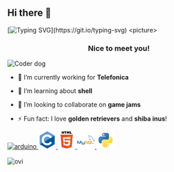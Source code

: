 ## Hi there 👋
[![Typing SVG](https://readme-typing-svg.demolab.com/?lines=Welcome+to+Iris'+profile!;Enjoy!)](https://git.io/typing-svg)
<picture>
<h3 align="center">Nice to meet you!</h3>
 <source media="(prefers-color-scheme: dark)" srcset="https://media.tenor.com/gCH9wW1z6gQAAAAM/busy-work.gif">
 <source media="(prefers-color-scheme: light)" srcset="https://media.tenor.com/gCH9wW1z6gQAAAAM/busy-work.gif">
 <img alt="Coder dog" src="https://media.tenor.com/gCH9wW1z6gQAAAAM/busy-work.gif">
</picture>

- 🔭 I’m currently working for **Telefonica**
  
- 🌱 I’m learning about **shell**
  
- 👯 I’m looking to collaborate on **game jams**

- ⚡ Fun fact: I love **golden retrievers** and **shiba inus**!

<p align="left"> <a href="https://www.arduino.cc/" target="_blank" rel="noreferrer"> <img src="https://cdn.worldvectorlogo.com/logos/arduino-1.svg" alt="arduino" width="40" height="40"/> </a> <a href="https://www.cprogramming.com/" target="_blank" rel="noreferrer"> <img src="https://raw.githubusercontent.com/devicons/devicon/master/icons/c/c-original.svg" alt="c" width="40" height="40"/> </a> <a href="https://www.w3.org/html/" target="_blank" rel="noreferrer"> <img src="https://raw.githubusercontent.com/devicons/devicon/master/icons/html5/html5-original-wordmark.svg" alt="html5" width="40" height="40"/> </a> <a href="https://www.mysql.com/" target="_blank" rel="noreferrer"> <img src="https://raw.githubusercontent.com/devicons/devicon/master/icons/mysql/mysql-original-wordmark.svg" alt="mysql" width="40" height="40"/> </a> <a href="https://www.python.org" target="_blank" rel="noreferrer"> <img src="https://raw.githubusercontent.com/devicons/devicon/master/icons/python/python-original.svg" alt="python" width="40" height="40"/> </a> 
<br/>
<br/>
<img src="https://github-readme-stats.vercel.app/api/top-langs?username=iriscodinggit&show_icons=true&locale=en&layout=compact&theme=chartreuse-dark" alt="ovi" />
